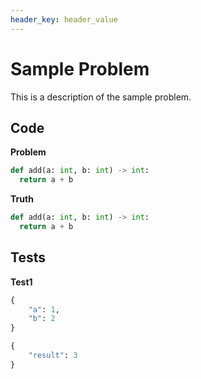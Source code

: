 ```yaml
---
header_key: header_value
---
```


# Sample Problem
This is a description of the sample problem.

## Code

**Problem**
```python
def add(a: int, b: int) -> int:
  return a + b
```

**Truth**
```python
def add(a: int, b: int) -> int:
  return a + b
```

## Tests

**Test1**
```python
{
    "a": 1,
    "b": 2
}
```

```python
{
    "result": 3
}
```